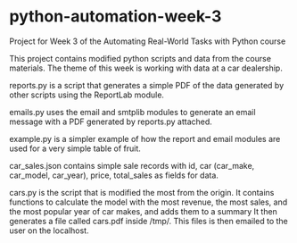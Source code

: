 # python-automation-week-3
Project for Week 3 of the Automating Real-World Tasks with Python course

This project contains modified python scripts and data from the course materials. The theme of this week is working with data at a car dealership.

reports.py is a script that generates a simple PDF of the data generated by other scripts using the ReportLab module.

emails.py uses the email and smtplib modules to generate an email message with a PDF generated by reports.py attached.

example.py is a simpler example of how the report and email modules are used for a very simple table of fruit.

car_sales.json contains simple sale records with id, car (car_make, car_model, car_year), price, total_sales as fields for data.

cars.py is the script that is modified the most from the origin.
It contains functions to calculate the model with the most revenue, the most sales, and the most popular year of car makes, and adds them to a summary
It then generates a file called cars.pdf inside /tmp/.
This files is then emailed to the user on the localhost.